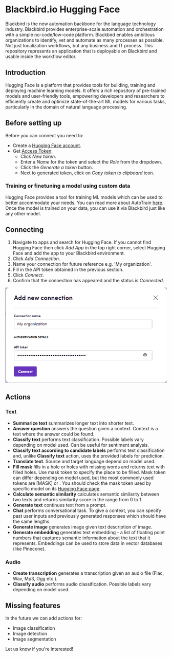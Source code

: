 # Blackbird.io Hugging Face

Blackbird is the new automation backbone for the language technology industry. Blackbird provides enterprise-scale automation and orchestration with a simple no-code/low-code platform. Blackbird enables ambitious organizations to identify, vet and automate as many processes as possible. Not just localization workflows, but any business and IT process. This repository represents an application that is deployable on Blackbird and usable inside the workflow editor.

## Introduction

<!-- begin docs -->

Hugging Face is a platform that provides tools for building, training and deploying machine learning models. It offers a rich repository of pre-trained models and user-friendly tools, empowering developers and researchers to efficiently create and optimize state-of-the-art ML models for various tasks, particularly in the domain of natural language processing.

## Before setting up

Before you can connect you need to:

- Create a [Hugging Face account](https://huggingface.co/join).
- Get [Access Token](https://huggingface.co/settings/tokens): 
    * Click _New token_.
    * Enter a _Name_ for the token and select the _Role_ from the dropdown.
    * Click the _Generate a token_ button.
    * Next to generated token, click on _Copy token to clipboard_ icon.

### Training or finetuning a model using custom data

Hugging Face provides a tool for training ML models which can be used to better accommodate your needs. You can read more about AutoTrain [here](https://huggingface.co/docs/autotrain/index). Once the model is trained on your data, you can use it via Blackbird just like any other model. 

## Connecting

1. Navigate to apps and search for Hugging Face. If you cannot find Hugging Face then click _Add App_ in the top right corner, select Hugging Face and add the app to your Blackbird environment.
2. Click _Add Connection_.
3. Name your connection for future reference e.g. 'My organization'.
4. Fill in the API token obtained in the previous section.
5. Click _Connect_. 
6. Confirm that the connection has appeared and the status is _Connected_.

![Connecting](image/README/connecting.png)

## Actions

### Text

- **Summarize text** summarizes longer text into shorter text.
- **Answer question** answers the question given a context. Context is a text where the answer could be found.
- **Classify text** performs text classification. Possible labels vary depending on model used. Can be useful for sentiment analysis.
- **Classify text according to candidate labels** performs text classification and, unlike **Classify text** action, uses the provided labels for prediction.
- **Translate text**. Source and target language depend on model used.
- **Fill mask** fills in a hole or holes with missing words and returns text with filled holes. Use mask token to specify the place to be filled. Mask token can differ depending on model used, but the most commonly used tokens are [MASK] or <mask>. You should check the mask token used by specific model on its [Hugging Face page](https://huggingface.co/models?pipeline_tag=fill-mask&sort=trending).
- **Calculate semantic similarity** calculates semantic similarity between two texts and returns similarity score in the range from 0 to 1.
- **Generate text** continues text from a prompt.
- **Chat** performs conversational task. To give a context, you can specify past user inputs and previously generated responses which should have the same lengths.
- **Generate image** generates image given text description of image.
- **Generate embedding** generates text embedding - a list of floating point numbers that captures semantic information about the text that it represents. Embeddings can be used to store data in vector databases (like Pinecone).

### Audio

- **Create transcription** generates a transcription given an audio file (Flac, Wav, Mp3, Ogg etc.).
- **Classify audio** performs audio classification. Possible labels vary depending on model used.

## Missing features

In the future we can add actions for:

- Image classification
- Image detection
- Image segmentation

Let us know if you're interested!

<!-- end docs -->
